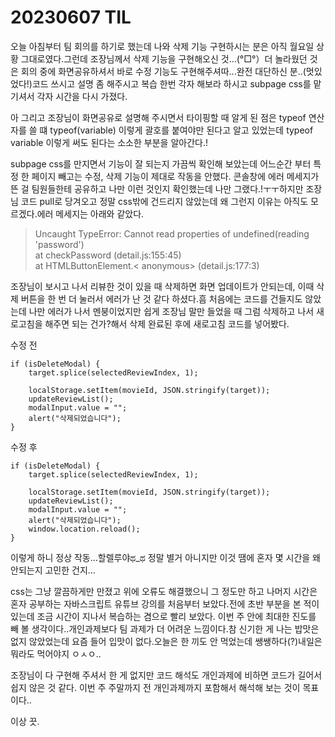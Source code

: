 # 20230607 TIL

오늘 아침부터 팀 회의를 하기로 했는데 나와 삭제 기능 구현하시는 분은 아직 월요일 상황 그대로였다.그런데 조장님께서 삭제 기능을 구현해오신 것...(°□°）더 놀라웠던 것은 회의 중에 화면공유하셔서 바로 수정 기능도 구현해주셔따...완전 대단하신 분..(멋있었다!)코드 쓰시고 설명 좀 해주시고 복습 한번 각자 해보라 하시고 subpage css를 맡기셔서 각자 시간을 다시 가졌다.

아 그리고 조장님이 화면공유로 설명해 주시면서 타이핑할 때 알게 된 점은 typeof 연산자를 쓸 떄 typeof(variable) 이렇게 괄호를 붙여야만 된다고 알고 있었는데 typeof variable 이렇게 써도 된다는 소소한 부분을 알아간다.!

subpage css를 만지면서 기능이 잘 되는지 가끔씩 확인해 보았는데 어느순간 부터 특정 한 페이지 빼고는 수정, 삭제 기능이 제대로 작동을 안했다. 콘솔창에 에러 메세지가 뜬 걸 팀원들한테 공유하고 나만 이런 것인지 확인했는데 나만 그랬다.!ㅜㅜ하지만 조장님 코드 pull로 당겨오고 정말 css밖에 건드리지 않았는데 왜 그런지 이유는 아직도 모르겠다.에러 메세지는 아래와 같았다.

> Uncaught TypeError: Cannot read properties of undefined(reading 'password')</br>at checkPassword (detail.js:155:45)<br/>at HTMLButtonElement.< anonymous> (detail.js:177:3)

조장님이 보시고 나서 리뷰한 것이 있을 때 삭제하면 화면 업데이트가 안되는데, 이때 삭제 버튼을 한 번 더 눌러서 에러가 난 것 같다 하셨다.흠 처음에는 코드를 건들지도 않았는데 나만 에러가 나서 멘붕이었지만 쉽게 조장님 말만 들었을 때 그럼 삭제하고 나서 새로고침을 해주면 되는 건가?해서 삭제 완료된 후에 새로고침 코드를 넣어봤다.

수정 전

    if (isDeleteModal) {
        target.splice(selectedReviewIndex, 1);

        localStorage.setItem(movieId, JSON.stringify(target));
        updateReviewList();
        modalInput.value = "";
        alert("삭제되었습니다");
    }

수정 후

    if (isDeleteModal) {
        target.splice(selectedReviewIndex, 1);

        localStorage.setItem(movieId, JSON.stringify(target));
        updateReviewList();
        modalInput.value = "";
        alert("삭제되었습니다");
        window.location.reload();
    }

이렇게 하니 정상 작동...할렐루야ಥ_ಥ 정말 별거 아니지만 이것 땜에 혼자 몇 시간을 왜 안되는지 고민한 건지...

css는 그냥 깔끔하게만 만졌고 위에 오류도 해결했으니 그 정도만 하고 나머지 시간은 혼자 공부하는 자바스크립트 유튜브 강의를 처음부터 보았다.전에 초반 부분을 본 적이 있는데 조금 시간이 지나서 복습하는 겸으로 빨리 보았다. 이번 주 안에 최대한 진도를 빼 볼 생각이다..개인과제보다 팀 과제가 더 어려운 느낌이다.참 신기한 게 나는 밥맛은 없지 않았었는데 요즘 들어 입맛이 없다.오늘은 한 끼도 안 먹었는데 쌩쌩하다(?)내일은 뭐라도 먹어야지 ㅇㅅㅇ..

조장님이 다 구현해 주셔서 한 게 없지만 코드 해석도 개인과제에 비하면 코드가 길어서 쉽지 않은 것 같다. 이번 주 주말까지 전 개인과제까지 포함해서 해석해 보는 것이 목표이다..

이상 끗.
